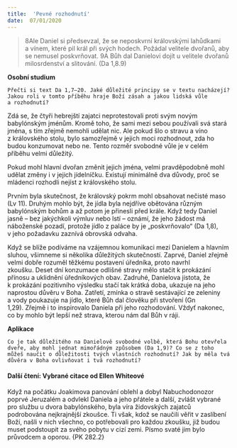 ```yaml
---
title:  'Pevné rozhodnutí'
date:  07/01/2020
---
```


> <p></p>
> 8Ale Daniel si předsevzal, že se neposkvrní královskými lahůdkami a vínem, které pil král při svých hodech. Požádal velitele dvořanů, aby se nemusel poskvrňovat. 9A Bůh dal Danielovi dojít u velitele dvořanů milosrdenství a slitování. (Da 1,8.9)

**Osobní studium**

`Přečti si text Da 1,7–20. Jaké důležité principy se v textu nacházejí? Jakou roli v tomto příběhu hraje Boží zásah a jakou lidská vůle a rozhodnutí?`

Zdá se, že čtyři hebrejští zajatci neprotestovali proti svým novým babylónským jménům. Kromě toho, že sami mezi sebou používali svá stará jména, s tím zřejmě nemohli udělat nic. Ale pokud šlo o stravu a víno z královského stolu, bylo samozřejmě v jejich moci rozhodnout, zda ho budou konzumovat nebo ne. Tento rozměr svobodné vůle je v celém příběhu velmi důležitý.

Pokud mohl hlavní dvořan změnit jejich jména, velmi pravděpodobně mohl udělat změny i v jejich jídelníčku. Existují minimálně dva důvody, proč se mládenci rozhodli nejíst z královského stolu.

Prvním byla skutečnost, že královský pokrm mohl obsahovat nečisté maso (Lv 11). Druhým mohlo být, že jídla byla nejdříve obětována různým babylónským bohům a až potom je přinesli před krále. Když tedy Daniel jasně – bez jakýchkoli výmluv nebo lstí – oznámí, že jeho žádost má náboženské pozadí, protože jídlo z paláce by je „poskvrňovalo“ (Da 1,8), v jeho požadavku zaznívá obrovská odvaha.

Když se blíže podíváme na vzájemnou komunikaci mezi Danielem a hlavním sluhou, všimneme si několika důležitých skutečností. Zaprvé, Daniel zřejmě velmi dobře rozuměl těžkému postavení úředníka, proto navrhl zkoušku. Deset dní konzumace odlišné stravy mělo stačit k prokázání přínosu a uklidnění úředníkových obav. Zadruhé, Danielova jistota, že k prokázání pozitivního výsledku stačí tak krátká doba, ukazuje na jeho naprostou důvěru v Boha. Zatřetí, zmínka o stravě sestávající ze zeleniny a vody poukazuje na jídlo, které Bůh dal člověku při stvoření (Gn 1,29). Zřejmě i to inspirovalo Daniela při jeho rozhodování. Vždyť nakonec, co by mohlo být lepší než strava, kterou nám dal Bůh v ráji.

**Aplikace**

`Co je tak důležitého na Danielově svobodné volbě, která Bohu otevřela dveře, aby mohl jednat mimořádným způsobem (Da 1,9)? Co se z toho můžeš naučit o důležitosti tvých vlast­ních rozhodnutí? Jak by měla tvá důvěra v Boha ovlivňovat i tvá rozhodnutí?`

#### Další čtení: Vybrané citace od Ellen Whiteové

Když na počátku Joakimova panování oblehl a dobyl Nabuchodonozor poprvé Jeruzalém a odvlekl Daniela a jeho přátele a další, zvlášt vybrané pro službu u dvora babylónského, byla víra židovských zajatců podrobována nejkrajnější zkoušce. Ti však, kdož se naučili věřit v zaslíbení Boží, našli v nich všechno, co potřebovali pro každou zkoušku, již budou muset podstoupit za svého pobytu v cizí zemi. Písmo svaté jim bylo průvodcem a oporou. {PK 282.2}